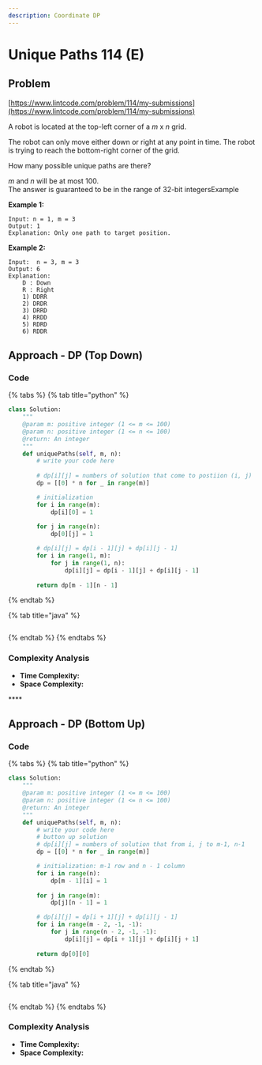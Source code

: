```yaml
---
description: Coordinate DP
---
```


# Unique Paths 114 \(E\)

## Problem

[https://www.lintcode.com/problem/114/my-submissions](https://www.lintcode.com/problem/114/my-submissions)

A robot is located at the top-left corner of a _m_ x _n_ grid.

The robot can only move either down or right at any point in time. The robot is trying to reach the bottom-right corner of the grid.

How many possible unique paths are there?

_m_ and _n_ will be at most 100.  
The answer is guaranteed to be in the range of 32-bit integersExample

**Example 1:**

```text
Input: n = 1, m = 3
Output: 1	
Explanation: Only one path to target position.
```

**Example 2:**

```text
Input:  n = 3, m = 3
Output: 6	
Explanation:
	D : Down
	R : Right
	1) DDRR
	2) DRDR
	3) DRRD
	4) RRDD
	5) RDRD
	6) RDDR
```

## Approach - DP \(Top Down\)

### Code

{% tabs %}
{% tab title="python" %}
```python
class Solution:
    """
    @param m: positive integer (1 <= m <= 100)
    @param n: positive integer (1 <= n <= 100)
    @return: An integer
    """
    def uniquePaths(self, m, n):
        # write your code here
        
        # dp[i][j] = numbers of solution that come to postiion (i, j)
        dp = [[0] * n for _ in range(m)]

        # initialization 
        for i in range(m):
            dp[i][0] = 1
        
        for j in range(n):
            dp[0][j] = 1

        # dp[i][j] = dp[i - 1][j] + dp[i][j - 1]
        for i in range(1, m):
            for j in range(1, n):
                dp[i][j] = dp[i - 1][j] + dp[i][j - 1]
        
        return dp[m - 1][n - 1]
```
{% endtab %}

{% tab title="java" %}
```

```
{% endtab %}
{% endtabs %}

### Complexity Analysis

* **Time Complexity:**
* **Space Complexity:**

\*\*\*\*

## Approach - DP \(Bottom Up\)

### Code

{% tabs %}
{% tab title="python" %}
```python
class Solution:
    """
    @param m: positive integer (1 <= m <= 100)
    @param n: positive integer (1 <= n <= 100)
    @return: An integer
    """
    def uniquePaths(self, m, n):
        # write your code here
        # button up solution 
        # dp[i][j] = numbers of solution that from i, j to m-1, n-1
        dp = [[0] * n for _ in range(m)]

        # initialization: m-1 row and n - 1 column
        for i in range(n):
            dp[m - 1][i] = 1
        
        for j in range(m):
            dp[j][n - 1] = 1

        # dp[i][j] = dp[i + 1][j] + dp[i][j - 1]
        for i in range(m - 2, -1, -1):
            for j in range(n - 2, -1, -1):
                dp[i][j] = dp[i + 1][j] + dp[i][j + 1]
        
        return dp[0][0]
```
{% endtab %}

{% tab title="java" %}
```

```
{% endtab %}
{% endtabs %}

### Complexity Analysis

* **Time Complexity:**
* **Space Complexity:**

